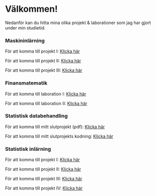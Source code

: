 # Välkommen!
Nedanför kan du hitta mina olika projekt & laborationer som jag har gjort under min studietid.

### Maskininlärning
För att komma till projekt I: [Klicka här](https://github.com/filipaxelsson/school/blob/main/ML_1.pdf)

För att komma till projekt II: [Klicka här](https://github.com/filipaxelsson/school/blob/main/ML_2.pdf)

För att komma till projekt III: [Klicka här](https://github.com/filipaxelsson/school/blob/main/ML_3.pdf)

###  Finansmatematik
För att komma till laboration I: [Klicka här](https://github.com/filipaxelsson/school/blob/main/finans_1.pdf)

För att komma till laboration II: [Klicka här](https://github.com/filipaxelsson/school/blob/main/finans_2.pdf)

### Statistisk databehandling
För att komma till mitt slutprojekt (pdf): [Klicka här](https://github.com/filipaxelsson/school/blob/main/stdb_report.pdf)

För att komma till mitt slutprojekts kodning: [Klicka här](https://github.com/filipaxelsson/school/blob/main/stdb.Rmd)

### Statistisk inlärning
För att komma till projekt I: [Klicka här](https://github.com/filipaxelsson/school/blob/main/SL_1.pdf)

För att komma till projekt II: [Klicka här](https://github.com/filipaxelsson/school/blob/main/SL_2.pdf)

För att komma till projekt III: [Klicka här](https://github.com/filipaxelsson/school/blob/main/SL_3.pdf)

För att komma till projekt IV: [Klicka här](https://github.com/filipaxelsson/school/blob/main/SL_4.pdf)